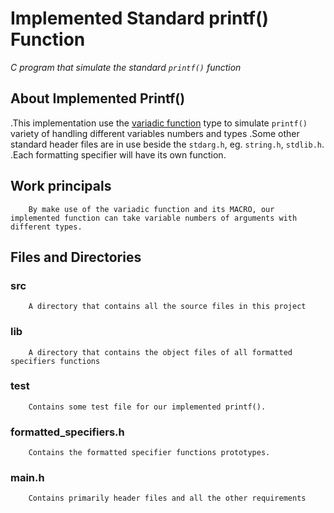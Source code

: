# Implemented Standard printf() Function

*C program that simulate the standard `printf()` function*

## About Implemented Printf()

.This implementation use the [variadic function](https://www.gnu.org/software/libc/manual/html_node/Variadic-Functions.html) type to simulate `printf()` variety of handling different variables numbers and types
.Some other standard header files are in use beside the `stdarg.h`, eg. `string.h`, `stdlib.h`.
.Each formatting specifier will have its own function.

## Work principals

        By make use of the variadic function and its MACRO, our implemented function can take variable numbers of arguments with different types.

## Files and Directories

### src

        A directory that contains all the source files in this project

### lib

        A directory that contains the object files of all formatted specifiers functions

### test

        Contains some test file for our implemented printf().

### formatted_specifiers.h

        Contains the formatted specifier functions prototypes.

### main.h

        Contains primarily header files and all the other requirements
